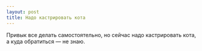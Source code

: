 ```yaml
---
layout: post 
title: Надо кастрировать кота 
--- 
```

Привык все делать самостоятельно, но сейчас надо кастрировать кота, а куда обратиться — не знаю.
